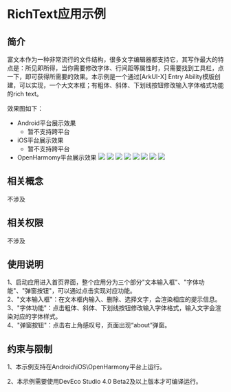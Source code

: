 # RichText应用示例
## 简介
富文本作为一种非常流行的文件结构，很多文字编辑器都支持它，其写作最大的特点是：所见即所得，当你需要修改字体、行间距等属性时，只需要找到工具栏，点一下，即可获得所需要的效果。本示例是一个通过[ArkUI-X] Entry Ability模版创建，可以实现，一个大文本框；有粗体、斜体、下划线按钮修改输入字体格式功能的rich text。

效果图如下：

* Android平台展示效果
    + 暂不支持跨平台
* iOS平台展示效果
  + 暂不支持跨平台
* OpenHarmomy平台展示效果
  ![](./screenshots/devices/openHarmomy_index.png)
  ![](./screenshots/devices/openHarmomy_tc.png)
  ![](./screenshots/devices/openHarmomy_cuti.png)
  ![](./screenshots/devices/openHarmomy_xieti.png)
  ![](./screenshots/devices/openHarmomy_underline.png)
  ![](./screenshots/devices/openHarmomy_input.png)
  ![](./screenshots/devices/openHarmomy_delete.png)
  ![](./screenshots/devices/openHarmomy_select.png)


## 相关概念

不涉及

## 相关权限

不涉及

## 使用说明

1、启动应用进入首页界面，整个应用分为三个部分"文本输入框"、"字体功能"、"弹窗按钮"，可以通过点击实现对应功能。
<br>
2、"文本输入框"：在文本框内输入、删除、选择文字，会渲染相应的提示信息。
<br>
3、"字体功能"：点击粗体、斜体、下划线按钮修改输入字体格式，输入文字会渲染对应的字体样式。
<br>
4、"弹窗按钮"：点击右上角感叹号，页面出现“about”弹窗。



## 约束与限制

1、本示例支持在Android\iOS\OpenHarmony平台上运行。

2、本示例需要使用DevEco Studio 4.0 Beta2及以上版本才可编译运行。